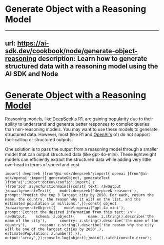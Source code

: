 # Generate Object with a Reasoning Model


---
url: https://ai-sdk.dev/cookbook/node/generate-object-reasoning
description: Learn how to generate structured data with a reasoning model using the AI SDK and Node
---


# [Generate Object with a Reasoning Model](#generate-object-with-a-reasoning-model)


Reasoning models, like [DeepSeek's](/providers/ai-sdk-providers/deepseek) R1, are gaining popularity due to their ability to understand and generate better responses to complex queries than non-reasoning models. You may want to use these models to generate structured data. However, most (like R1 and [OpenAI's](/providers/ai-sdk-providers/openai) o1) do not support tool-calling or structured outputs.

One solution is to pass the output from a reasoning model through a smaller model that can output structured data (like gpt-4o-mini). These lightweight models can efficiently extract the structured data while adding very little overhead in terms of speed and cost.

```
import{ deepseek }from'@ai-sdk/deepseek';import{ openai }from'@ai-sdk/openai';import{ generateObject, generateText }from'ai';import'dotenv/config';import{ z }from'zod';asyncfunctionmain(){const{ text: rawOutput }=awaitgenerateText({    model:deepseek('deepseek-reasoner'),    prompt:'Predict the top 3 largest city by 2050. For each, return the name, the country, the reason why it will on the list, and the estimated population in millions.',});const{ object }=awaitgenerateObject({    model:openai('gpt-4o-mini'),    prompt:'Extract the desired information from this text: \n'+ rawOutput,    schema: z.object({      name: z.string().describe('the name of the city'),      country: z.string().describe('the name of the country'),      reason: z.string().describe('the reason why the city will be one of the largest cities by 2050',),      estimatedPopulation: z.number(),}),    output:'array',});console.log(object);}main().catch(console.error);
```
